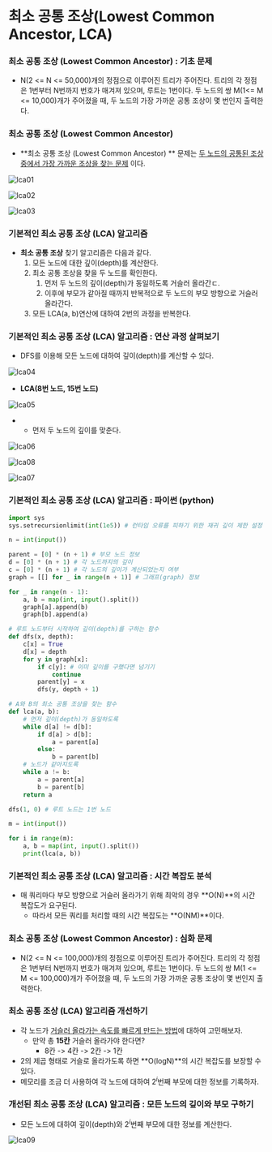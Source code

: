 # 최소 공통 조상(Lowest Common Ancestor, LCA) 

### 최소 공통 조상 (Lowest Common Ancestor) : 기초 문제

- N(2 <= N <= 50,000)개의 정점으로 이루어진 트리가 주어진다. 트리의 각 정점은 1번부터 N번까지 번호가 매겨져 있으며, 루트는 1번이다. 두 노드의 쌍 M(1<= M <= 10,000)개가 주어졌을 때, 두 노드의 가장 가까운 공통 조상이 몇 번인지  출력한다.

### 최소 공통 조상 (Lowest Common Ancestor) 

- **최소 공통 조상 (Lowest Common Ancestor) ** 문제는 <u>두 노드의 공통된 조상 중에서 가장 가까운 조상을 찾는 문제</u> 이다.

![lca01](./img/lca01.jpg)

![lca02](./img/lca02.jpg)

![lca03](./img/lca03.jpg)

### 기본적인 최소 공통 조상 (LCA) 알고리즘

- **최소 공통 조상** 찾기 알고리즘은 다음과 같다.
  1. 모든 노드에 대한 깊이(depth)를 계산한다.
  2. 최소 공통 조상을 찾을 두 노드를 확인한다.
     1. 먼저 두 노드의 깊이(depth)가 동일하도록 거슬러 올라간ㄷ.
     2. 이후에 부모가 같아질 때까지 반복적으로 두 노드의 부모 방향으로 거슬러 올라간다.
  3. 모든 LCA(a, b)연산에 대하여 2번의 과정을 반복한다.

### 기본적인 최소 공통 조상 (LCA) 알고리즘 : 연산 과정 살펴보기

- DFS를 이용해 모든 노드에 대하여 깊이(depth)를 계산할 수 있다.

![lca04](./img/lca04.jpg)

- **LCA(8번 노드, 15번 노드)**

![lca05](./img/lca05.jpg)

- - 먼저 두 노드의 깊이를 맞춘다.

![lca06](./img/lca06.jpg)

![lca08](./img/lca08.jpg)

![lca07](./img/lca07.jpg)

### 기본적인 최소 공통 조상 (LCA) 알고리즘 : 파이썬 (python)

```python
import sys
sys.setrecursionlimit(int(1e5)) # 런타임 오류를 피하기 위한 재귀 깊이 제한 설정

n = int(input())

parent = [0] * (n + 1) # 부모 노드 정보
d = [0] * (n + 1) # 각 노드까지의 깊이
c = [0] * (n + 1) # 각 노드의 깊이가 계산되었는지 여부
graph = [[] for _ in range(n + 1)] # 그래프(graph) 정보

for _ in range(n - 1):
    a, b = map(int, input().split())
    graph[a].append(b)
    graph[b].append(a)

# 루트 노드부터 시작하여 깊이(depth)를 구하는 함수
def dfs(x, depth):
    c[x] = True
    d[x] = depth
    for y in graph[x]:
        if c[y]: # 이미 깊이를 구했다면 넘기기
            continue
        parent[y] = x
        dfs(y, depth + 1)

# A와 B의 최소 공통 조상을 찾는 함수
def lca(a, b):
    # 먼저 깊이(depth)가 동일하도록
    while d[a] != d[b]:
        if d[a] > d[b]:
            a = parent[a]
        else:
            b = parent[b]
    # 노드가 같아지도록
    while a != b:
        a = parent[a]
        b = parent[b]
    return a

dfs(1, 0) # 루트 노드는 1번 노드

m = int(input())

for i in range(m):
    a, b = map(int, input().split())
    print(lca(a, b))
```

### 기본적인 최소 공통 조상 (LCA) 알고리즘 : 시간 복잡도 분석

- 매 쿼리마다 부모 방향으로 거슬러 올라가기 위해 최악의 경우 **O(N)**의 시간 복잡도가 요구된다.
  - 따라서 모든 쿼리를 처리할 때의 시간 복잡도는 **O(NM)**이다.

### 최소 공통 조상 (Lowest Common Ancestor) : 심화 문제

- N(2 <= N <= 100,000)개의 정점으로 이루어진 트리가 주어진다. 트리의 각 정점은 1번부터 N번까지 번호가 매겨져 있으며, 루트는 1번이다. 두 노드의 쌍 M(1 <= M <= 100,000)개가 주어졌을 때, 두 노드의 가장 가까운 공통 조상이 몇 번인지 출력한다.

### 최소 공통 조상 (LCA) 알고리즘 개선하기

- 각 노드가 <u>거슬러 올라가는 속도를 빠르게 만드는 방법</u>에 대하여 고민해보자.
  - 만약 총 **15칸** 거슬러 올라가야 한다면?
    - 8칸 -> 4칸 -> 2칸 -> 1칸
- 2의 제곱 형태로 거슬로 올라가도록 하면 **O(logN)**의 시간 복잡도를 보장할 수 있다.
- 메모리를 조금 더 사용하여 각 노드에 대하여 2<sup>_i_</sup>번째 부모에 대한 정보를 기록하자.

### 개선된 최소 공통 조상 (LCA) 알고리즘 : 모든 노드의 깊이와 부모 구하기

- 모든 노드에 대하여 깊이(depth)와 2<sup>_i_</sup>번째 부모에 대한 정보를 계산한다.

![lca09](./img/lca09.jpg)